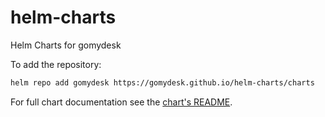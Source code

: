 # helm-charts

Helm Charts for gomydesk

To add the repository:

```bash
helm repo add gomydesk https://gomydesk.github.io/helm-charts/charts
```

For full chart documentation see the [chart's README](charts/gomydesk/README.md).
